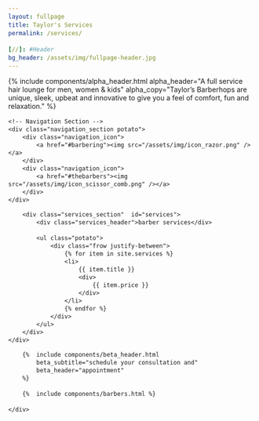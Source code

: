 ```yaml
---
layout: fullpage
title: Taylor's Services
permalink: /services/

[//]: #Header
bg_header: /assets/img/fullpage-header.jpg
---    
```

<div class="fullpage_wrapper">
    {%  include components/alpha_header.html
        alpha_header="A full service hair lounge for men, women &amp; kids"
        alpha_copy="Taylor’s Barberhops are unique, sleek, upbeat and innovative to give you a feel of comfort, fun and relaxation."
    %}

    <!-- Navigation Section -->
    <div class="navigation_section potato">
        <div class="navigation_icon">
            <a href="#barbering"><img src="/assets/img/icon_razor.png" /></a>
        </div>
        <div class="navigation_icon">
            <a href="#thebarbers"><img src="/assets/img/icon_scissor_comb.png" /></a>
        </div>
    </div>
</div>

<div class="fullpage_wrapper_alpha">
    <div class="fullpage_wrapper">

        <div class="services_section"  id="services">
            <div class="services_header">barber services</div>

            <ul class="potato">
                <div class="frow justify-between">
                    {% for item in site.services %}
                    <li>
                        {{ item.title }}
                        <div>
                            {{ item.price }}
                        </div>
                    </li>
                    {% endfor %}
                </div>
            </ul>
        </div>
    </div>
</div>

<div class="fullpage_wrapper">
    <div class="barbering_section">

        {%  include components/beta_header.html
            beta_subtitle="schedule your consultation and"
            beta_header="appointment"
        %}

        {%  include components/barbers.html %}

    </div>
</div>
